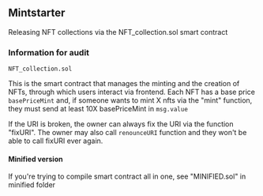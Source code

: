 ## Mintstarter

Releasing NFT collections via the NFT_collection.sol smart contract

### Information for audit

`NFT_collection.sol`

This is the smart contract that manages the minting and the creation of NFTs, through which users interact via frontend. 
Each NFT has a base price `basePriceMint` and, if someone wants to mint X nfts via the "mint" function, they must send at least
10X basePriceMint in `msg.value`

If the URI is broken, the owner can always fix the URI via the function "fixURI". The owner may also call `renounceURI` function 
and they won't be able to call fixURI ever again.



#### Minified version

If you're trying to compile smart contract all in one, see "MINIFIED.sol" in minified folder